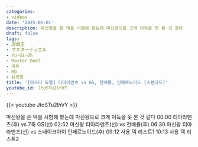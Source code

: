 ```yaml
---
categories:
- videos
date: '2025-01-01'
description: 마신왕을 쓴 덱을 시험해 봤는데 마신왕으로 크게 이득을 못 본 것 같다
draft: false
tags:
- 遊戯王
- マスターデュエル
- Yu-Gi-Oh
- Master Duel
- 마듀
- MD
- 유희왕
title: '[마스터 듀얼] 티아라멘츠 vs GS, 천배룡, 인페르노이드 [스탠다드]'
youtube_id: JtoSTu2lhVY
---
```



{{< youtube JtoSTu2lhVY >}}

마신왕을 쓴 덱을 시험해 봤는데 마신왕으로 크게 이득을 못 본 것 같다
00:00 티아라멘츠(후) vs 7축 GS(선)
02:52 마신왕 티아라멘츠(선) vs 천배룡(후)
06:30 마신왕 티아라멘츠(선) vs 스네이크아이 인페르노이드(후)
09:12 사용 덱 리스트1
10:13 사용 덱 리스트2